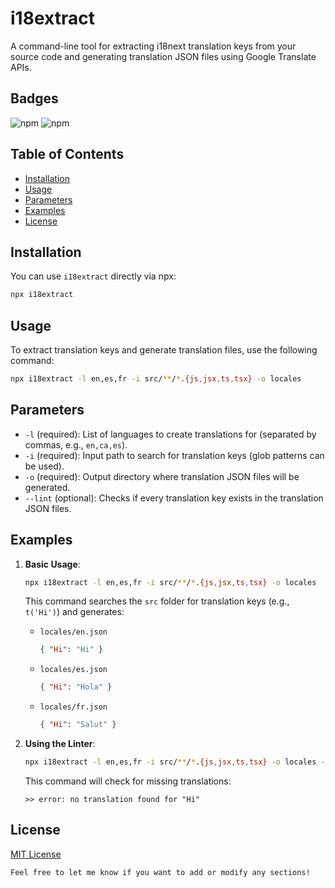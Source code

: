 # i18extract

A command-line tool for extracting i18next translation keys from your source code and generating translation JSON files using Google Translate APIs.

## Badges

![npm](https://img.shields.io/npm/v/i18extract) ![npm](https://img.shields.io/npm/dt/i18extract)

## Table of Contents

- [Installation](#installation)
- [Usage](#usage)
- [Parameters](#parameters)
- [Examples](#examples)
- [License](#license)

## Installation

You can use `i18extract` directly via npx:

```bash
npx i18extract
```

## Usage

To extract translation keys and generate translation files, use the following command:

```bash
npx i18extract -l en,es,fr -i src/**/*.{js,jsx,ts,tsx} -o locales
```

## Parameters

- `-l` (required): List of languages to create translations for (separated by commas, e.g., `en,ca,es`).
- `-i` (required): Input path to search for translation keys (glob patterns can be used).
- `-o` (required): Output directory where translation JSON files will be generated.
- `--lint` (optional): Checks if every translation key exists in the translation JSON files.

## Examples

1. **Basic Usage**:

   ```bash
   npx i18extract -l en,es,fr -i src/**/*.{js,jsx,ts,tsx} -o locales
   ```

   This command searches the `src` folder for translation keys (e.g., `t('Hi')`) and generates:

   - `locales/en.json`
     ```json
     { "Hi": "Hi" }
     ```
   - `locales/es.json`
     ```json
     { "Hi": "Hola" }
     ```
   - `locales/fr.json`
     ```json
     { "Hi": "Salut" }
     ```

2. **Using the Linter**:
   ```bash
   npx i18extract -l en,es,fr -i src/**/*.{js,jsx,ts,tsx} -o locales --lint
   ```
   This command will check for missing translations:
   ```
   >> error: no translation found for "Hi"
   ```

## License

[MIT License](LICENSE)

```
Feel free to let me know if you want to add or modify any sections!
```
